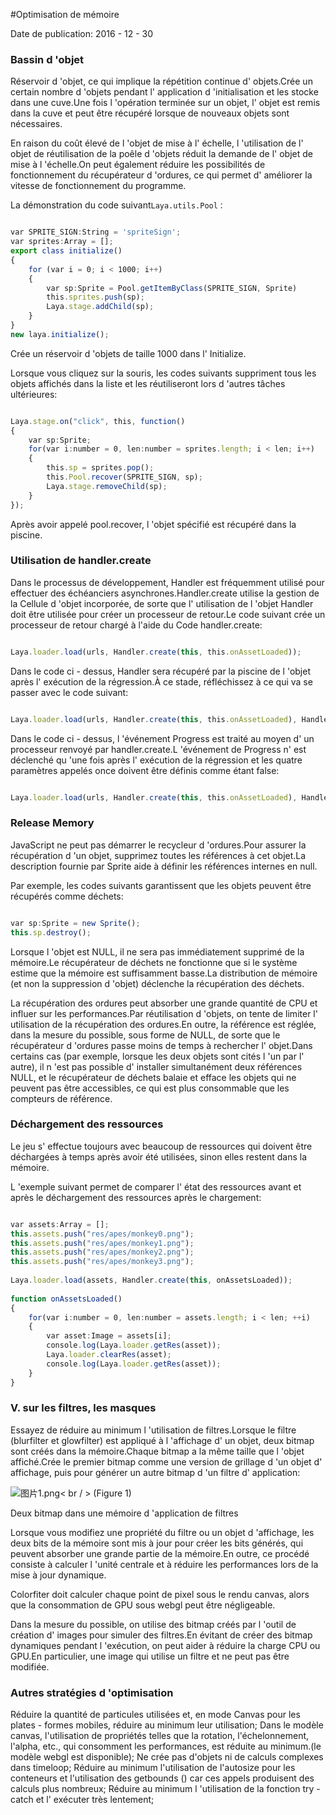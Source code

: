 #Optimisation de mémoire

Date de publication: 2016 - 12 - 30

### **Bassin d 'objet**

Réservoir d 'objet, ce qui implique la répétition continue d' objets.Crée un certain nombre d 'objets pendant l' application d 'initialisation et les stocke dans une cuve.Une fois l 'opération terminée sur un objet, l' objet est remis dans la cuve et peut être récupéré lorsque de nouveaux objets sont nécessaires.

En raison du coût élevé de l 'objet de mise à l' échelle, l 'utilisation de l' objet de réutilisation de la poêle d 'objets réduit la demande de l' objet de mise à l 'échelle.On peut également réduire les possibilités de fonctionnement du récupérateur d 'ordures, ce qui permet d' améliorer la vitesse de fonctionnement du programme.

La démonstration du code suivant`Laya.utils.Pool：`


```typescript

var SPRITE_SIGN:String = 'spriteSign';
var sprites:Array = [];
export class initialize()
{
    for (var i = 0; i < 1000; i++)
    {
        var sp:Sprite = Pool.getItemByClass(SPRITE_SIGN, Sprite)
        this.sprites.push(sp);
        Laya.stage.addChild(sp);
    }
}
new laya.initialize();
```


Crée un réservoir d 'objets de taille 1000 dans l' Initialize.

Lorsque vous cliquez sur la souris, les codes suivants suppriment tous les objets affichés dans la liste et les réutiliseront lors d 'autres tâches ultérieures:


```typescript

Laya.stage.on("click", this, function()
{
    var sp:Sprite;
    for(var i:number = 0, len:number = sprites.length; i < len; i++)
    {
        this.sp = sprites.pop();
        this.Pool.recover(SPRITE_SIGN, sp);
        Laya.stage.removeChild(sp);
    }
});
```


Après avoir appelé pool.recover, l 'objet spécifié est récupéré dans la piscine.



 



### **Utilisation de handler.create**

Dans le processus de développement, Handler est fréquemment utilisé pour effectuer des échéanciers asynchrones.Handler.create utilise la gestion de la Cellule d 'objet incorporée, de sorte que l' utilisation de l 'objet Handler doit être utilisée pour créer un processeur de retour.Le code suivant crée un processeur de retour chargé à l'aide du Code handler.create:


```javascript

Laya.loader.load(urls, Handler.create(this, this.onAssetLoaded));
```


Dans le code ci - dessus, Handler sera récupéré par la piscine de l 'objet après l' exécution de la régression.À ce stade, réfléchissez à ce qui va se passer avec le code suivant:


```javascript

Laya.loader.load(urls, Handler.create(this, this.onAssetLoaded), Handler.create(this, this.onLoading));
```


Dans le code ci - dessus, l 'événement Progress est traité au moyen d' un processeur renvoyé par handler.create.L 'événement de Progress n' est déclenché qu 'une fois après l' exécution de la régression et les quatre paramètres appelés once doivent être définis comme étant false:


```javascript

Laya.loader.load(urls, Handler.create(this, this.onAssetLoaded), Handler.create(this, this.onLoading, null, false));
```





 



### **Release Memory**

JavaScript ne peut pas démarrer le recycleur d 'ordures.Pour assurer la récupération d 'un objet, supprimez toutes les références à cet objet.La description fournie par Sprite aide à définir les références internes en null.

Par exemple, les codes suivants garantissent que les objets peuvent être récupérés comme déchets:


```javascript

var sp:Sprite = new Sprite();
this.sp.destroy();
```



Lorsque l 'objet est NULL, il ne sera pas immédiatement supprimé de la mémoire.Le récupérateur de déchets ne fonctionne que si le système estime que la mémoire est suffisamment basse.La distribution de mémoire (et non la suppression d 'objet) déclenche la récupération des déchets.

La récupération des ordures peut absorber une grande quantité de CPU et influer sur les performances.Par réutilisation d 'objets, on tente de limiter l' utilisation de la récupération des ordures.En outre, la référence est réglée, dans la mesure du possible, sous forme de NULL, de sorte que le récupérateur d 'ordures passe moins de temps à rechercher l' objet.Dans certains cas (par exemple, lorsque les deux objets sont cités l 'un par l' autre), il n 'est pas possible d' installer simultanément deux références NULL, et le récupérateur de déchets balaie et efface les objets qui ne peuvent pas être accessibles, ce qui est plus consommable que les compteurs de référence.

### **Déchargement des ressources**

Le jeu s' effectue toujours avec beaucoup de ressources qui doivent être déchargées à temps après avoir été utilisées, sinon elles restent dans la mémoire.

L 'exemple suivant permet de comparer l' état des ressources avant et après le déchargement des ressources après le chargement:


```typescript

var assets:Array = [];
this.assets.push("res/apes/monkey0.png");
this.assets.push("res/apes/monkey1.png");
this.assets.push("res/apes/monkey2.png");
this.assets.push("res/apes/monkey3.png");
  
Laya.loader.load(assets, Handler.create(this, onAssetsLoaded));
  
function onAssetsLoaded()
{
    for(var i:number = 0, len:number = assets.length; i < len; ++i)
    {
        var asset:Image = assets[i];
        console.log(Laya.loader.getRes(asset));
        Laya.loader.clearRes(asset);
        console.log(Laya.loader.getRes(asset));
    }
}
```


### **V. sur les filtres, les masques**


Essayez de réduire au minimum l 'utilisation de filtres.Lorsque le filtre (blurfilter et glowfilter) est appliqué à l 'affichage d' un objet, deux bitmap sont créés dans la mémoire.Chaque bitmap a la même taille que l 'objet affiché.Crée le premier bitmap comme une version de grillage d 'un objet d' affichage, puis pour générer un autre bitmap d 'un filtre d' application:

​![图片1.png](img/1.png)< br / >
(Figure 1)

Deux bitmap dans une mémoire d 'application de filtres

Lorsque vous modifiez une propriété du filtre ou un objet d 'affichage, les deux bits de la mémoire sont mis à jour pour créer les bits générés, qui peuvent absorber une grande partie de la mémoire.En outre, ce procédé consiste à calculer l 'unité centrale et à réduire les performances lors de la mise à jour dynamique.

Colorfiter doit calculer chaque point de pixel sous le rendu canvas, alors que la consommation de GPU sous webgl peut être négligeable.

Dans la mesure du possible, on utilise des bitmap créés par l 'outil de création d' images pour simuler des filtres.En évitant de créer des bitmap dynamiques pendant l 'exécution, on peut aider à réduire la charge CPU ou GPU.En particulier, une image qui utilise un filtre et ne peut pas être modifiée.

###  **Autres stratégies d 'optimisation**

Réduire la quantité de particules utilisées et, en mode Canvas pour les plates - formes mobiles, réduire au minimum leur utilisation;
Dans le modèle canvas, l'utilisation de propriétés telles que la rotation, l'échelonnement, l'alpha, etc., qui consomment les performances, est réduite au minimum.(le modèle webgl est disponible);
Ne crée pas d'objets ni de calculs complexes dans timeloop;
Réduire au minimum l'utilisation de l'autosize pour les conteneurs et l'utilisation des getbounds () car ces appels produisent des calculs plus nombreux;
Réduire au minimum l 'utilisation de la fonction try - catch et l' exécuter très lentement;